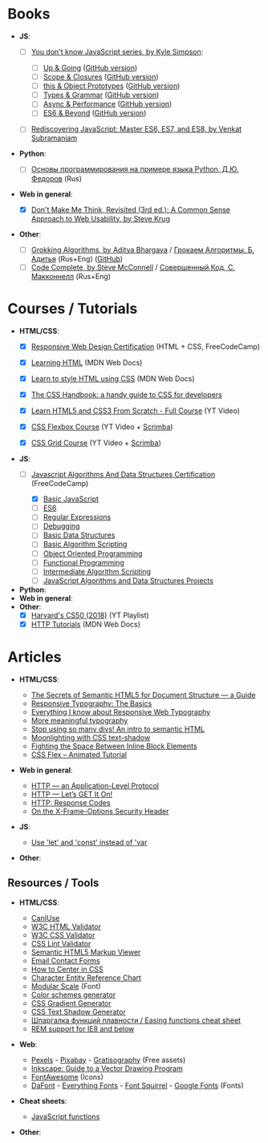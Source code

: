 # Books

* **JS**:
	- [ ] [You don't know JavaScript series, by Kyle Simpson](https://www.ebooks.com/en-ru/searchapp/searchresults.net?term=You+Don%27t+Know+JS):
	
		- [ ] [Up & Going](https://www.ebooks.com/en-ru/1993212/you-don-t-know-js-up-going/kyle-simpson/) ([GitHub version](https://github.com/getify/You-Dont-Know-JS/blob/master/up%20&%20going/README.md#you-dont-know-js-up--going))
		- [ ] [Scope & Closures](https://www.ebooks.com/en-ru/1647631/you-don-t-know-js-scope-closures/kyle-simpson/) ([GitHub version](https://github.com/getify/You-Dont-Know-JS/blob/master/scope%20&%20closures/README.md#you-dont-know-js-scope--closures))
		- [ ] [this & Object Prototypes](https://www.ebooks.com/en-ru/1734321/you-don-t-know-js-this-object-prototypes/kyle-simpson/) ([GitHub version](https://github.com/getify/You-Dont-Know-JS/blob/master/this%20&%20object%20prototypes/README.md#you-dont-know-js-this--object-prototypes))
		- [ ] [Types & Grammar](https://www.ebooks.com/en-ru/1935541/you-don-t-know-js-types-grammar/kyle-simpson/) ([GitHub version](https://github.com/getify/You-Dont-Know-JS/blob/master/up%20&%20going/README.md#you-dont-know-js-up--going))
		- [ ] [Async & Performance](https://www.ebooks.com/en-ru/1977375/you-don-t-know-js-async-performance/kyle-simpson/) ([GitHub version](https://github.com/getify/You-Dont-Know-JS/blob/master/up%20&%20going/README.md#you-dont-know-js-up--going))
		- [ ] [ES6 & Beyond](https://www.ebooks.com/en-ru/2481820/you-don-t-know-js-es6-beyond/kyle-simpson/) ([GitHub version](https://github.com/getify/You-Dont-Know-JS/blob/master/up%20&%20going/README.md#you-dont-know-js-up--going))
	- [ ] [Rediscovering JavaScript: Master ES6, ES7, and ES8, by Venkat Subramaniam](https://www.amazon.co.uk/Rediscovering-JavaScript-Master-ES6-ES7-ebook/dp/B07FMH7J71/)
		
* **Python**:
	- [ ] [Основы программирования на примере языка Python, Д.Ю. Федоров](https://dfedorov.spb.ru/python3/book.pdf) (Rus)
		
* **Web in general**:

	- [x] [Don't Make Me Think, Revisited (3rd ed.): A Common Sense Approach to Web Usability, by Steve Krug](https://www.ebooks.com/en-ru/1585281/don-t-make-me-think-revisited/steve-krug/) 
	
* **Other**:
	- [ ] [Grokking Algorithms, by Aditya Bhargava](https://www.amazon.com/Grokking-Algorithms-illustrated-programmers-curious/dp/1617292230) / [Грокаем Алгоритмы. Б. Адитья](https://www.ozon.ru/context/detail/id/147945774/) (Rus+Eng) ([GitHub](https://github.com/egonSchiele/grokking_algorithms))
	- [ ] [Code Complete, by Steve McConnell](https://www.ebooks.com/en-ru/1663602/code-complete/steve-mcconnell/) / [Совершенный Код, С. Макконнелл](https://www.ozon.ru/context/detail/id/142768363/) (Rus+Eng)

# Courses / Tutorials
	
* **HTML/CSS**: 
	- [x] [Responsive Web Design Certification](https://learn.freecodecamp.org/) (HTML + CSS, FreeCodeCamp)
				
	- [x] [Learning HTML](https://developer.mozilla.org/en-US/docs/Learn/HTML) (MDN Web Docs)
		
	- [x] [Learn to style HTML using CSS](https://developer.mozilla.org/en-US/docs/Learn/CSS) (MDN Web Docs)
						
	- [x] [The CSS Handbook: a handy guide to CSS for developers](https://www.freecodecamp.org/news/the-css-handbook-a-handy-guide-to-css-for-developers-b56695917d11/) 
	- [x] [Learn HTML5 and CSS3 From Scratch - Full Course](https://www.youtube.com/watch?v=mU6anWqZJcc) (YT Video)
	- [x] [CSS Flexbox Course](https://www.youtube.com/watch?v=-Wlt8NRtOpo) (YT Video + [Scrimba](https://scrimba.com/g/gflexbox))
	- [x] [CSS Grid Course](https://www.youtube.com/watch?v=t6CBKf8K_Ac) (YT Video + [Scrimba](https://scrimba.com/g/gR8PTE))
	
	
	
* **JS**:
	- [ ] [Javascript Algorithms And Data Structures Certification](https://learn.freecodecamp.org/) (FreeCodeCamp)
	
		- [x] [Basic JavaScript](https://learn.freecodecamp.org/javascript-algorithms-and-data-structures/basic-javascript/)
		- [ ] [ES6](https://learn.freecodecamp.org/javascript-algorithms-and-data-structures/es6/)
		- [ ] [Regular Expressions](https://learn.freecodecamp.org/javascript-algorithms-and-data-structures/regular-expressions/)
		- [ ] [Debugging](https://learn.freecodecamp.org/javascript-algorithms-and-data-structures/debugging/)
		- [ ] [Basic Data Structures](https://learn.freecodecamp.org/javascript-algorithms-and-data-structures/basic-data-structures/)
		- [ ] [Basic Algorithm Scripting](https://learn.freecodecamp.org/javascript-algorithms-and-data-structures/basic-algorithm-scripting/)
		- [ ] [Object Oriented Programming](https://learn.freecodecamp.org/javascript-algorithms-and-data-structures/object-oriented-programming/)
		- [ ] [Functional Programming](https://learn.freecodecamp.org/javascript-algorithms-and-data-structures/functional-programming/)
		- [ ] [Intermediate Algorithm Scripting](https://learn.freecodecamp.org/javascript-algorithms-and-data-structures/intermediate-algorithm-scripting/)
		- [ ] [JavaScript Algorithms and Data Structures Projects](https://learn.freecodecamp.org/javascript-algorithms-and-data-structures/javascript-algorithms-and-data-structures-projects/)
		
* **Python**:
* **Web in general**:
* **Other**: 
	- [x] [Harvard's CS50 (2018)](https://www.youtube.com/playlist?list=PLhQjrBD2T382eX9-tF75Wa4lmlC7sxNDH) (YT Playlist)
	- [x] [HTTP Tutorials](https://developer.mozilla.org/en-US/docs/Web/HTTP) (MDN Web Docs)
	
# Articles

* **HTML/CSS**:
	- [The Secrets of Semantic HTML5 for Document Structure — a Guide](https://www.semrush.com/blog/semantic-html5-guide/)
	- [Responsive Typography: The Basics](https://ia.net/topics/responsive-typography-the-basics)
	- [Everything I know about Responsive Web Typography](https://zellwk.com/blog/responsive-typography/)
	- [More meaningful typography](https://alistapart.com/article/more-meaningful-typography/)
	- [Stop using so many divs! An intro to semantic HTML](https://dev.to/kenbellows/stop-using-so-many-divs-an-intro-to-semantic-html-3i9i)
	- [Moonlighting with CSS text-shadow](https://www.sitepoint.com/moonlighting-css-text-shadow/)
	- [Fighting the Space Between Inline Block Elements](https://css-tricks.com/fighting-the-space-between-inline-block-elements/)
	- [CSS Flex – Animated Tutorial](https://www.freecodecamp.org/news/the-complete-flex-animated-tutorial/)
	
* **Web in general**:
	- [HTTP — an Application-Level Protocol](https://dev.opera.com/articles/http-basic-introduction/)
	- [HTTP — Let’s GET It On!](https://dev.opera.com/articles/http-lets-get-it-on/)
	- [HTTP: Response Codes](https://dev.opera.com/articles/http-response-codes/)
	- [On the X-Frame-Options Security Header](https://blog.mozilla.org/security/2013/12/12/on-the-x-frame-options-security-header/)

* **JS**:
	- [Use 'let' and 'const' instead of 'var](https://evertpot.com/javascript-let-const/)

* **Other**:


	
## Resources / Tools

* **HTML/CSS**:
	- [CanIUse](https://caniuse.com/)
	- [W3C HTML Validator](https://validator.w3.org/)
	- [W3C CSS Validator](http://jigsaw.w3.org/css-validator/)
	- [CSS Lint Validator](http://csslint.net/)
	- [Semantic HTML5 Markup Viewer](https://www.sitegardien.com/html5viewer/semantichtml5viewer.php)
	- [Email Contact Forms](https://formspree.io/)
	- [How to Center in CSS](http://howtocenterincss.com/)
	- [Character Entity Reference Chart](https://dev.w3.org/html5/html-author/charref)
	- [Modular Scale](https://www.modularscale.com/) (Font)
	- [Color schemes generator](https://coolors.co/)
	- [CSS Gradient Generator](https://www.colorzilla.com/gradient-editor/)
	- [CSS Text Shadow Generator](https://css3gen.com/text-shadow/)
	- [Шпаргалка функций плавности / Easing functions cheat sheet](https://easings.net/ru)
	- [REM support for IE8 and below](https://github.com/chuckcarpenter/REM-unit-polyfill)

* **Web**: 
	- [Pexels](https://www.pexels.com/) - [Pixabay](https://pixabay.com/) - [Gratisography](https://gratisography.com/) (Free assets)
	- [Inkscape: Guide to a Vector Drawing Program](http://tavmjong.free.fr/INKSCAPE/MANUAL/html/Web-Inkscape.html)
	- [FontAwesome](https://fontawesome.com/) (Icons)
	- [DaFont](https://www.dafont.com/) - [Everything Fonts](https://everythingfonts.com/) - [Font Squirrel](https://www.fontsquirrel.com/) - [Google Fonts](https://fonts.google.com/) (Fonts)
	
* **Cheat sheets**:
	- [JavaScript functions](https://underscorejs.org/docs/underscore.html)
	
* **Other**:
	
